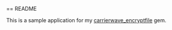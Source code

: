 == README

This is a sample application for my [carrierwave_encryptfile](http://github.com/heisam/carrierwave_encryptfile) gem.